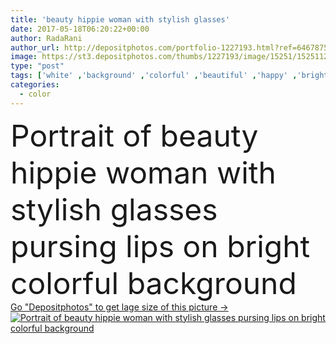 ```yaml
---
title: 'beauty hippie woman with stylish glasses'
date: 2017-05-18T06:20:22+00:00
author: RadaRani
author_url: http://depositphotos.com/portfolio-1227193.html?ref=64678756
image: https://st3.depositphotos.com/thumbs/1227193/image/15251/152511284/api_thumb_450.jpg?forcejpeg=true
type: "post"
tags: ['white' ,'background' ,'colorful' ,'beautiful' ,'happy' ,'bright' ,'person' ,'one' ,'art' ,'party' ,'girl' ,'female' ,'people' ,'beauty' ,'model' ,'portrait' ,'smile' ,'face' ,'freshness' ,'style' ,'fashion' ,'peace' ,'festival' ,'stylish' ,'glamour' ,'woman' ,'curly' ,'artistic' ,'blonde' ,'lady' ,'harmony' ,'peaceful' ,'glasses' ,'lips' ,'covering' ,'candid' ,'fashionable' ,'cultural' ,'hippie' ,'gypsy' ,'reggae' ,'Rastafarian' ,'Bohemian' ,'neo' ,'anti war' ,'pursing' ,'pursing lips' ]
categories: 
  - color
---
```

<div aling="center">
            <font size="60"> Portrait of beauty hippie woman with stylish glasses pursing lips on bright colorful background</font>   
</div>
<div>
    <a href='https://depositphotos.com/152511284/stock-photo-beauty-hippie-woman-with-stylish.html?ref=64678756' target=_blank > Go "Depositphotos" to get lage size of this picture ->
        <img href='https://depositphotos.com/152511284/stock-photo-beauty-hippie-woman-with-stylish.html?ref=64678756' src='https://st3.depositphotos.com/1227193/15251/i/950/depositphotos_152511284-stock-photo-beauty-hippie-woman-with-stylish.jpg?forcejpeg=true' alt='Portrait of beauty hippie woman with stylish glasses pursing lips on bright colorful background' >
    </a>
</div>
